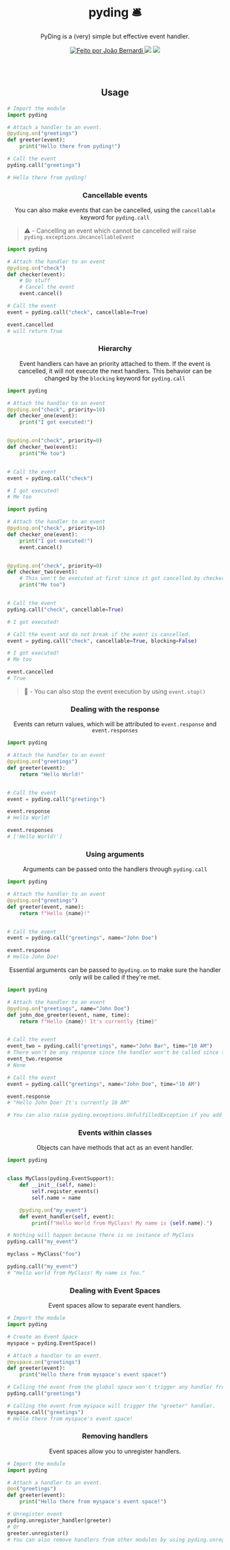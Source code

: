 <h1 align="center"> pyding 🛎 </h1>
<p align="center">PyDing is a (very) simple but effective event handler.</p>
<p align="center">
    <a href="https://twitter.com/jaobernard">
        <img alt="Feito por João Bernardi" src="https://img.shields.io/badge/feito%20por-%40jaobernard-39013C">
    </a>
    <a>
        <img src="https://img.shields.io/github/last-commit/jaobernardi/pyding?color=39013C">
    </a>
    <a href="https://pypi.org/project/pyding">
        <img src="https://img.shields.io/pypi/dm/pyding?color=39013C">
    </a>
</p>

<br>
<br>

<h2 align="center"> Usage </h2>

```python
# Import the module
import pyding

# Attach a handler to an event.
@pyding.on("greetings")
def greeter(event):
    print("Hello there from pyding!")

# Call the event
pyding.call("greetings")

# Hello there from pyding!
```

<h3 align="center"> Cancellable events </h3>

<p align="center"> You can also make events that can be cancelled, using the <code>cancellable</code> keyword for <code>pyding.call</code></p>

> ⚠️ - Cancelling an event which cannot be cancelled will raise `pyding.exceptions.UncancellableEvent`

```python
import pyding

# Attach the handler to an event
@pyding.on("check")
def checker(event):
    # Do stuff    
    # Cancel the event
    event.cancel()

# Call the event
event = pyding.call("check", cancellable=True)

event.cancelled
# will return True
```

<h3 align="center"> Hierarchy </h3>

<p align="center"> Event handlers can have an priority attached to them. If the event is cancelled, it will not execute the next handlers. This behavior can be changed by the <code>blocking</code> keyword for <code>pyding.call</code></p>

```python
import pyding

# Attach the handler to an event
@pyding.on("check", priority=10)
def checker_one(event):
    print("I got executed!")


@pyding.on("check", priority=0)
def checker_two(event):
    print("Me too")


# Call the event
event = pyding.call("check")

# I got executed!
# Me too

```

```python
import pyding

# Attach the handler to an event
@pyding.on("check", priority=10)
def checker_one(event):
    print("I got executed!")
    event.cancel()


@pyding.on("check", priority=0)
def checker_two(event):
    # This won't be executed at first since it got cancelled by checker_one
    print("Me too")


# Call the event
pyding.call("check", cancellable=True)

# I got executed!

# Call the event and do not break if the event is cancelled.
event = pyding.call("check", cancellable=True, blocking=False)

# I got executed!
# Me too

event.cancelled
# True
```
> 🛑 - You can also stop the event execution by using `event.stop()`

<h3 align="center">  Dealing with the response </h3>

<p align="center"> Events can return values, which will be attributed to <code>event.response</code> and <code>event.responses</code></p>

```python
import pyding

# Attach the handler to an event
@pyding.on("greetings")
def greeter(event):
    return "Hello World!"


# Call the event
event = pyding.call("greetings")

event.response
# Hello World!

event.responses
# ['Hello World!']
```

<h3 align="center">  Using arguments </h3>

<p align="center"> Arguments can be passed onto the handlers through <code>pyding.call</code> </p>

```python
import pyding

# Attach the handler to an event
@pyding.on("greetings")
def greeter(event, name):
    return f"Hello {name}!"


# Call the event
event = pyding.call("greetings", name="John Doe")

event.response
# Hello John Doe!
```

<p align="center"> Essential arguments can be passed to <code>@pyding.on</code> to make sure the handler only will be called if they're met.</p>

```python
import pyding

# Attach the handler to an event
@pyding.on("greetings", name="John Doe")
def john_doe_greeter(event, name, time):
    return f"Hello {name}! It's currently {time}"


# Call the event
event_two = pyding.call("greetings", name="John Bar", time="10 AM")
# There won't be any response since the handler won't be called since the 'name' essential keyword wasn't equal to 'John Doe'.
event_two.response
# None

# Call the event
event = pyding.call("greetings", name="John Doe", time="10 AM")

event.response
# "Hello John Doe! It's currently 10 AM"

# You can also raise pyding.exceptions.UnfulfilledException if you add requirement_exceptions=True to pyding.on decorator.
```

<h3 align="center"> Events within classes </h3>
<p align="center"> Objects can have methods that act as an event handler. </p>

```python
import pyding


class MyClass(pyding.EventSupport):
    def __init__(self, name):
        self.register_events()
        self.name = name

    @pyding.on("my_event")
    def event_handler(self, event):
        print(f"Hello World from MyClass! My name is {self.name}.")

# Nothing will happen because there is no instance of MyClass
pyding.call("my_event")

myclass = MyClass("foo")

pyding.call("my_event")
# "Hello world from MyClass! My name is foo."
```

<h3 align="center"> Dealing with Event Spaces </h3>
<p align="center"> Event spaces allow to separate event handlers. </p>

```python
# Import the module
import pyding

# Create an Event Space
myspace = pyding.EventSpace()

# Attach a handler to an event.
@myspace.on("greetings")
def greeter(event):
    print("Hello there from myspace's event space!")

# Calling the event from the global space won't trigger any handler from myspace.
pyding.call("greetings")

# Calling the event from myspace will trigger the "greeter" handler.
myspace.call("greetings")
# Hello there from myspace's event space!
```

<h3 align="center"> Removing handlers </h3>
<p align="center"> Event spaces allow you to unregister handlers. </p>

```python
# Import the module
import pyding

# Attach a handler to an event.
@on("greetings")
def greeter(event):
    print("Hello there from myspace's event space!")

# Unregister event
pyding.unregister_handler(greeter)
# Or
greeter.unregister()
# You can also remove handlers from other modules by using pyding.unregister_from_module(module)

```

